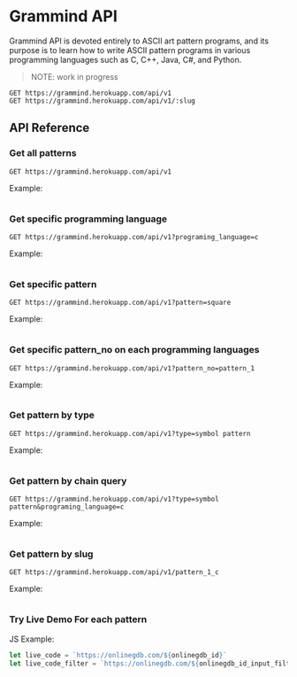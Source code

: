 # Grammind API

Grammind API is devoted entirely to ASCII art pattern programs, and its purpose is to learn how to write ASCII pattern programs in various programming languages such as C, C++, Java, C#, and Python.

> NOTE: work in progress

```http
GET https://grammind.herokuapp.com/api/v1
GET https://grammind.herokuapp.com/api/v1/:slug
```

## API Reference

### Get all patterns

```http
GET https://grammind.herokuapp.com/api/v1
```

Example:

```JSON

```

### Get specific programming language

```http
GET https://grammind.herokuapp.com/api/v1?programing_language=c
```

Example:

```JSON

```

### Get specific pattern

```http
GET https://grammind.herokuapp.com/api/v1?pattern=square
```

Example:

```JSON

```

### Get specific pattern_no on each programming languages

```http
GET https://grammind.herokuapp.com/api/v1?pattern_no=pattern_1
```

Example:

```JSON

```

### Get pattern by type

```http
GET https://grammind.herokuapp.com/api/v1?type=symbol pattern
```

Example:

```JSON

```

### Get pattern by chain query

```http
GET https://grammind.herokuapp.com/api/v1?type=symbol pattern&programing_language=c
```

Example:

```JSON

```

### Get pattern by slug

```http
GET https://grammind.herokuapp.com/api/v1/pattern_1_c
```

Example:

```JSON

```

### Try Live Demo For each pattern

JS Example:

```js
let live_code = `https://onlinegdb.com/${onlinegdb_id}`
let live_code_filter = `https://onlinegdb.com/${onlinegdb_id_input_filter}`
```

